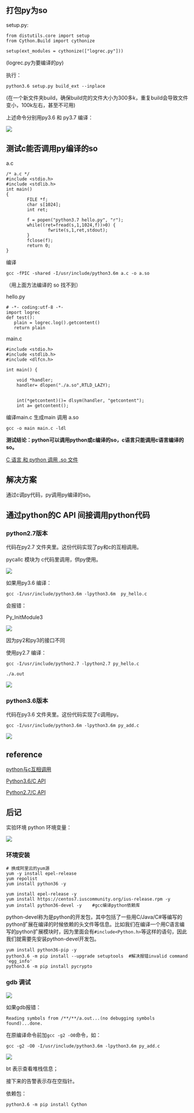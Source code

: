 ## 打包py为so

setup.py:  

	from distutils.core import setup
	from Cython.Build import cythonize
	
	setup(ext_modules = cythonize(["logrec.py"]))

 (logrec.py为要编译的py)

执行：

	python3.6 setup.py build_ext --inplace  

(在一个新文件夹build，确保build完的文件大小为300多k，重复build会导致文件变小，100k左右，甚至不可用)

上述命令分别用py3.6 和 py3.7 编译：

![](images/1.png)

## 测试c能否调用py编译的so

a.c

	/* a.c */
	#include <stdio.h>
	#include <stdlib.h>
	int main()
	{
	        FILE *f;
	        char s[1024];
	        int ret;
	
	        f = popen("python3.7 hello.py", "r");
	        while((ret=fread(s,1,1024,f))>0) {
	                fwrite(s,1,ret,stdout);
	        }
	        fclose(f);
	        return 0;
	}

编译
	
	gcc -fPIC -shared -I/usr/include/python3.6m a.c -o a.so      

（用上面方法编译的 so 找不到）

hello.py

	# -*- coding:utf-8 -*-
	import logrec
	def test():
	   plain = logrec.log().getcontent()
	   return plain

main.c

	#include <stdio.h>
	#include <stdlib.h>
	#include <dlfcn.h>
	
	int main() {
	 
	    void *handler;
	    handler= dlopen("./a.so",RTLD_LAZY);
	    
	    
	    int(*getcontent)()= dlsym(handler, "getcontent");
		int a= getcontent();

编译main.c 生成main 调用 a.so

	gcc -o main main.c -ldl

**测试结论：python可以调用python或c编译的so，c语言只能调用c语言编译的so。**

[C 语言 和 python 调用 .so 文件](https://www.cnblogs.com/jkred369/p/7406084.html)

## 解决方案

通过c调py代码，py调用py编译的so。

## 通过python的C API 间接调用python代码

### python2.7版本

代码在py2.7 文件夹里。这份代码实现了py和c的互相调用。

pycallc 模块为 c代码里调用，供py使用。

![](images/3.jpg)



如果用py3.6 编译：

	gcc -I/usr/include/python3.6m -lpython3.6m  py_hello.c

会报错：

Py_InitModule3

![](images/4.jpg)

因为py2和py3的接口不同

使用py2.7 编译：

	gcc -I/usr/include/python2.7 -lpython2.7 py_hello.c

	./a.out

![](images/5.jpg)

### python3.6版本

代码在py3.6 文件夹里。这份代码实现了c调用py。

	gcc -I/usr/include/python3.6m -lpython3.6m py_add.c

![](images/6.jpg)


## reference

[python与c互相调用](https://www.cnblogs.com/chengxuyuancc/p/5355202.html)

[Python3.6/C API](https://docs.python.org/3.6/c-api/index.html)

[Python2.7/C API](https://docs.python.org/2.7/c-api/index.html)

## 后记

实验环境 python 环境变量：

![](images/7.jpg)

### 环境安装
	
	# 换成阿里云的yum源
	yum -y install epel-release
	yum repolist
	yum install python36 -y
	
	yum install epel-release -y
	yum install https://centos7.iuscommunity.org/ius-release.rpm -y
	yum install python36-devel -y    #gcc编译python依赖库

python-devel称为是python的开发包，其中包括了一些用C/Java/C#等编写的python扩展在编译的时候依赖的头文件等信息。比如我们在编译一个用C语言编写的python扩展模块时，因为里面会有```#include<Python.h>```等这样的语句，因此我们就需要先安装python-devel开发包。

	yum install python36-pip -y
	python3.6 -m pip install --upgrade setuptools  #解决报错invalid command 'egg_info'
	python3.6 -m pip install pycrypto

### gdb 调试

![](images/2.png)

如果gdb报错：

	Reading symbols from /**/**/a.out...(no debugging symbols found)...done.

在原编译命令前加```gcc -g2 -O0```命令，如：
	
	gcc -g2 -O0 -I/usr/include/python3.6m -lpython3.6m py_add.c

![](images/8.png)

bt 表示查看堆栈信息；

接下来的告警表示存在空指针。

依赖包：

	python3.6 -m pip install Cython




